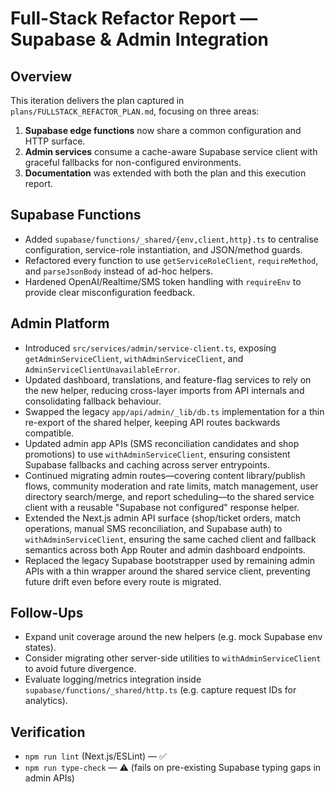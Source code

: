 # Full-Stack Refactor Report — Supabase & Admin Integration

## Overview
This iteration delivers the plan captured in `plans/FULLSTACK_REFACTOR_PLAN.md`,
focusing on three areas:

1. **Supabase edge functions** now share a common configuration and HTTP surface.
2. **Admin services** consume a cache-aware Supabase service client with graceful
   fallbacks for non-configured environments.
3. **Documentation** was extended with both the plan and this execution report.

## Supabase Functions
- Added `supabase/functions/_shared/{env,client,http}.ts` to centralise
  configuration, service-role instantiation, and JSON/method guards.
- Refactored every function to use `getServiceRoleClient`, `requireMethod`, and
  `parseJsonBody` instead of ad-hoc helpers.
- Hardened OpenAI/Realtime/SMS token handling with `requireEnv` to provide clear
  misconfiguration feedback.

## Admin Platform
- Introduced `src/services/admin/service-client.ts`, exposing
  `getAdminServiceClient`, `withAdminServiceClient`, and
  `AdminServiceClientUnavailableError`.
- Updated dashboard, translations, and feature-flag services to rely on the new
  helper, reducing cross-layer imports from API internals and consolidating
  fallback behaviour.
- Swapped the legacy `app/api/admin/_lib/db.ts` implementation for a thin
  re-export of the shared helper, keeping API routes backwards compatible.
- Updated admin app APIs (SMS reconciliation candidates and shop promotions)
  to use `withAdminServiceClient`, ensuring consistent Supabase fallbacks and
  caching across server entrypoints.
- Continued migrating admin routes—covering content library/publish flows,
  community moderation and rate limits, match management, user directory
  search/merge, and report scheduling—to the shared service client with a
  reusable "Supabase not configured" response helper.
- Extended the Next.js admin API surface (shop/ticket orders, match operations,
  manual SMS reconciliation, and Supabase auth) to `withAdminServiceClient`,
  ensuring the same cached client and fallback semantics across both App Router
  and admin dashboard endpoints.
- Replaced the legacy Supabase bootstrapper used by remaining admin APIs with
  a thin wrapper around the shared service client, preventing future drift
  even before every route is migrated.

## Follow-Ups
- Expand unit coverage around the new helpers (e.g. mock Supabase env states).
- Consider migrating other server-side utilities to `withAdminServiceClient` to
  avoid future divergence.
- Evaluate logging/metrics integration inside `supabase/functions/_shared/http.ts`
  (e.g. capture request IDs for analytics).

## Verification
- `npm run lint` (Next.js/ESLint) — ✅
- `npm run type-check` — ⚠️ (fails on pre-existing Supabase typing gaps in admin APIs)
